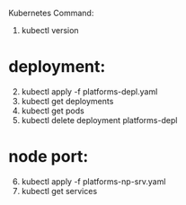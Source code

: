 Kubernetes Command:
1. kubectl version
# deployment:
2. kubectl apply -f platforms-depl.yaml 
3. kubectl get deployments
4. kubectl get pods
5. kubectl delete deployment platforms-depl

# node port:
6. kubectl apply -f platforms-np-srv.yaml
7. kubectl get services